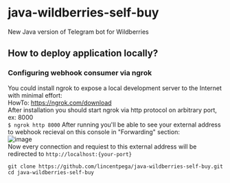 # java-wildberries-self-buy
New Java version of Telegram bot for Wildberries
## How to deploy application locally?
### Configuring webhook consumer via ngrok
You could install ngrok to expose a local development server to the Internet with minimal effort: \
HowTo: https://ngrok.com/download \
After installation you should start ngrok via http protocol on arbitrary port, ex: 8000 \
```$ ngrok http 8000```
After running you'll be able to see your external address to webhook recieval on this console in "Forwarding" section: \
![image](https://user-images.githubusercontent.com/99477948/199225393-9296bf44-c5b9-4579-bb76-7815f18a0616.png) \
Now every connection and requiest to this external address will be redirected to `http://localhost:{your-port}`
```
git clone https://github.com/lincentpega/java-wildberries-self-buy.git
cd java-wildberries-self-buy
```

